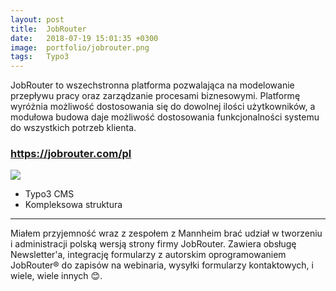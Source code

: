 ```yaml
---
layout: post
title:  JobRouter
date:   2018-07-19 15:01:35 +0300
image:  portfolio/jobrouter.png
tags:   Typo3
---
```

JobRouter to wszechstronna platforma pozwalająca na modelowanie przepływu pracy oraz zarządzanie procesami biznesowymi. Platformę wyróżnia możliwość dostosowania się do dowolnej ilości użytkowników, a modułowa budowa daje możliwość dostosowania funkcjonalności systemu do wszystkich potrzeb klienta.

<h3 class="post__project-link"> 
  <a href="https://www.jobrouter.com/pl" target="_blank">https://jobrouter.com/pl</a> 
</h3>

![]( {{site.baseurl}}/images/portfolio/jobrouter2.png )

<ul class="post__ul">
  <li>Typo3 CMS</li>
  <li>Kompleksowa struktura</li>
</ul>

---

Miałem przyjemność wraz z zespołem z Mannheim brać udział w tworzeniu i administracji polską wersją strony firmy JobRouter. Zawiera obsługę Newsletter'a, integrację formularzy z autorskim oprogramowaniem JobRouter® do zapisów na webinaria, wysyłki formularzy kontaktowych, i wiele, wiele innych 😊.